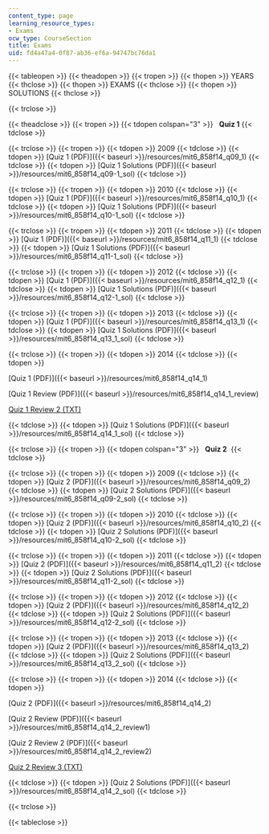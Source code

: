 ```yaml
---
content_type: page
learning_resource_types:
- Exams
ocw_type: CourseSection
title: Exams
uid: fd4a47a4-0f87-ab36-ef6a-94747bc76da1
---
```


{{< tableopen >}}
{{< theadopen >}}
{{< tropen >}}
{{< thopen >}}
YEARS
{{< thclose >}}
{{< thopen >}}
EXAMS
{{< thclose >}}
{{< thopen >}}
SOLUTIONS
{{< thclose >}}

{{< trclose >}}

{{< theadclose >}}
{{< tropen >}}
{{< tdopen colspan="3" >}}
  **Quiz 1** 
{{< tdclose >}}

{{< trclose >}}
{{< tropen >}}
{{< tdopen >}}
2009
{{< tdclose >}}
{{< tdopen >}}
[Quiz 1 (PDF)]({{< baseurl >}}/resources/mit6_858f14_q09_1)
{{< tdclose >}}
{{< tdopen >}}
[Quiz 1 Solutions (PDF)]({{< baseurl >}}/resources/mit6_858f14_q09-1_sol)
{{< tdclose >}}

{{< trclose >}}
{{< tropen >}}
{{< tdopen >}}
2010
{{< tdclose >}}
{{< tdopen >}}
[Quiz 1 (PDF)]({{< baseurl >}}/resources/mit6_858f14_q10_1)
{{< tdclose >}}
{{< tdopen >}}
[Quiz 1 Solutions (PDF)]({{< baseurl >}}/resources/mit6_858f14_q10-1_sol)
{{< tdclose >}}

{{< trclose >}}
{{< tropen >}}
{{< tdopen >}}
2011
{{< tdclose >}}
{{< tdopen >}}
[Quiz 1 (PDF)]({{< baseurl >}}/resources/mit6_858f14_q11_1)
{{< tdclose >}}
{{< tdopen >}}
[Quiz 1 Solutions (PDF)]({{< baseurl >}}/resources/mit6_858f14_q11-1_sol)
{{< tdclose >}}

{{< trclose >}}
{{< tropen >}}
{{< tdopen >}}
2012
{{< tdclose >}}
{{< tdopen >}}
[Quiz 1 (PDF)]({{< baseurl >}}/resources/mit6_858f14_q12_1)
{{< tdclose >}}
{{< tdopen >}}
[Quiz 1 Solutions (PDF)]({{< baseurl >}}/resources/mit6_858f14_q12-1_sol)
{{< tdclose >}}

{{< trclose >}}
{{< tropen >}}
{{< tdopen >}}
2013
{{< tdclose >}}
{{< tdopen >}}
[Quiz 1 (PDF)]({{< baseurl >}}/resources/mit6_858f14_q13_1)
{{< tdclose >}}
{{< tdopen >}}
[Quiz 1 Solutions (PDF)]({{< baseurl >}}/resources/mit6_858f14_q13_1_sol)
{{< tdclose >}}

{{< trclose >}}
{{< tropen >}}
{{< tdopen >}}
2014
{{< tdclose >}}
{{< tdopen >}}


[Quiz 1 (PDF)]({{< baseurl >}}/resources/mit6_858f14_q14_1)

[Quiz 1 Review (PDF)]({{< baseurl >}}/resources/mit6_858f14_q14_1_review)

[Quiz 1 Review 2 (TXT)](./resolveuid/e94ce733d4105f8d320a9a149cab7e6e)


{{< tdclose >}}
{{< tdopen >}}
[Quiz 1 Solutions (PDF)]({{< baseurl >}}/resources/mit6_858f14_q14_1_sol)
{{< tdclose >}}

{{< trclose >}}
{{< tropen >}}
{{< tdopen colspan="3" >}}
  **Quiz 2** 
{{< tdclose >}}

{{< trclose >}}
{{< tropen >}}
{{< tdopen >}}
2009
{{< tdclose >}}
{{< tdopen >}}
[Quiz 2 (PDF)]({{< baseurl >}}/resources/mit6_858f14_q09_2)
{{< tdclose >}}
{{< tdopen >}}
[Quiz 2 Solutions (PDF)]({{< baseurl >}}/resources/mit6_858f14_q09-2_sol)
{{< tdclose >}}

{{< trclose >}}
{{< tropen >}}
{{< tdopen >}}
2010
{{< tdclose >}}
{{< tdopen >}}
[Quiz 2 (PDF)]({{< baseurl >}}/resources/mit6_858f14_q10_2)
{{< tdclose >}}
{{< tdopen >}}
[Quiz 2 Solutions (PDF)]({{< baseurl >}}/resources/mit6_858f14_q10-2_sol)
{{< tdclose >}}

{{< trclose >}}
{{< tropen >}}
{{< tdopen >}}
2011
{{< tdclose >}}
{{< tdopen >}}
[Quiz 2 (PDF)]({{< baseurl >}}/resources/mit6_858f14_q11_2)
{{< tdclose >}}
{{< tdopen >}}
[Quiz 2 Solutions (PDF)]({{< baseurl >}}/resources/mit6_858f14_q11-2_sol)
{{< tdclose >}}

{{< trclose >}}
{{< tropen >}}
{{< tdopen >}}
2012
{{< tdclose >}}
{{< tdopen >}}
[Quiz 2 (PDF)]({{< baseurl >}}/resources/mit6_858f14_q12_2)
{{< tdclose >}}
{{< tdopen >}}
[Quiz 2 Solutions (PDF)]({{< baseurl >}}/resources/mit6_858f14_q12-2_sol)
{{< tdclose >}}

{{< trclose >}}
{{< tropen >}}
{{< tdopen >}}
2013
{{< tdclose >}}
{{< tdopen >}}
[Quiz 2 (PDF)]({{< baseurl >}}/resources/mit6_858f14_q13_2)
{{< tdclose >}}
{{< tdopen >}}
[Quiz 2 Solutions (PDF)]({{< baseurl >}}/resources/mit6_858f14_q13_2_sol)
{{< tdclose >}}

{{< trclose >}}
{{< tropen >}}
{{< tdopen >}}
2014
{{< tdclose >}}
{{< tdopen >}}


[Quiz 2 (PDF)]({{< baseurl >}}/resources/mit6_858f14_q14_2)

[Quiz 2 Review (PDF)]({{< baseurl >}}/resources/mit6_858f14_q14_2_review1)

[Quiz 2 Review 2 (PDF)]({{< baseurl >}}/resources/mit6_858f14_q14_2_review2)

[Quiz 2 Review 3 (TXT)](./resolveuid/4258dab8d45859ba3a15047796aa8c28)


{{< tdclose >}}
{{< tdopen >}}
[Quiz 2 Solutions (PDF)]({{< baseurl >}}/resources/mit6_858f14_q14_2_sol)
{{< tdclose >}}

{{< trclose >}}

{{< tableclose >}}